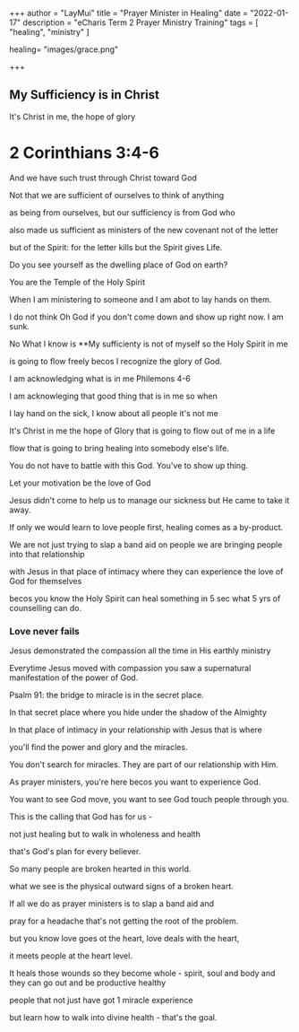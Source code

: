 +++
author = "LayMui"
title = "Prayer Minister in Healing"
date = "2022-01-17"
description = "eCharis Term 2 Prayer Ministry Training"
tags = [
    "healing", "ministry"
]

healing= "images/grace.png"

+++

## My Sufficiency is in Christ

It's Christ in me, the hope of glory

# 2 Corinthians 3:4-6

And we have such trust through Christ toward God 

Not that we are sufficient of ourselves to think of anything 

as being from ourselves, but our sufficiency is from God who

also made us sufficient as ministers of the new covenant not of the letter

but of the Spirit: for the letter kills but the Spirit gives Life. 


Do you see yourself as the dwelling place of God on earth?

You are the Temple of the Holy Spirit

When I am ministering to someone and I am abot to lay hands on them.

I do not think Oh God if you don't come down and show up right now. I am sunk.

No What I know is **My sufficienty is not of myself so the Holy Spirit in me

is going to flow freely becos I recognize the glory of God.

I am acknowledging what is in me Philemons 4-6

I am acknowleging that good thing that is in me so when 

I lay hand on the sick, I know about all people it's not me

It's Christ in me the hope of Glory that is going to flow out of me in a life

flow that is going to bring healing into somebody else's life.

You do not have to battle with this God. You've to show up thing.

Let your motivation be the love of God

Jesus didn't come to help us to manage our sickness but He came to take it away.

If only we would learn to love people first, healing comes as a by-product.

We are not just trying to slap a band aid on people we are bringing people into that relationship

with Jesus in that place of intimacy where they can experience the love of God for themselves

becos you know the Holy Spirit can heal something in 5 sec what 5 yrs of counselling can do.

### Love never fails 
Jesus demonstrated the compassion all the time in His earthly ministry

Everytime Jesus moved with compassion you saw a supernatural manifestation of the power of God.

Psalm 91: the bridge to miracle is in the secret place.

In that secret place where you hide under the shadow of the Almighty 

In that place of intimacy in your relationship with Jesus that is where 

you'll find the power and glory and the miracles.

You don't search for miracles. They are part of our relationship with Him.

As prayer ministers, you're here becos you want to experience God. 

You want to see God move, you want to see God touch people through you.

This is the calling that God has for us - 

not just healing but to walk in wholeness and health

that's God's plan for every believer.

So many people are broken hearted in this world. 

what we see is the physical outward signs of a broken heart.

If all we do as prayer ministers is to slap a band aid and 

pray for a headache that's not getting the root of the problem.  

but you know love goes ot the heart, love deals with the heart, 

it meets people at the heart level.

It heals those wounds so they become whole - 
spirit, soul and body and they can go out and be productive healthy

people that not just have got 1 miracle experience 

but learn how to walk into divine health - that's the goal.